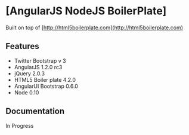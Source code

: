 # [AngularJS NodeJS BoilerPlate]

Built on top of [http://html5boilerplate.com](http://html5boilerplate.com)


## Features

* Twitter Bootstrap v 3 
* AngularJS 1.2.0 rc3
* jQuery 2.0.3
* HTML5 Boiler plate 4.2.0
* AngularUI Bootstrap 0.6.0
* Node 0.10

## Documentation

In Progress

